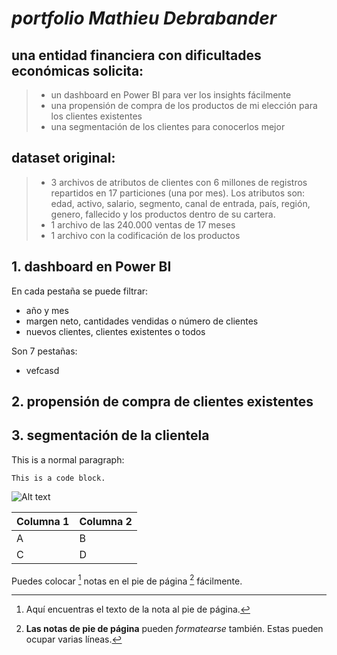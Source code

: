 # **_portfolio Mathieu Debrabander_**
## una entidad financiera con dificultades económicas solicita:</br>
> - un dashboard en Power BI para ver los insights fácilmente
> - una propensión de compra de los productos de mi elección para los clientes existentes
> - una segmentación de los clientes para conocerlos mejor
## dataset original:</br>
> - 3 archivos de atributos de clientes con 6 millones de registros repartidos en 17 particiones (una por mes). Los atributos son: edad, activo, salario, segmento, canal de entrada, país, región, genero, fallecido y los productos dentro de su cartera.
> - 1 archivo de las 240.000 ventas de 17 meses 
> - 1 archivo con la codificación de los productos
## 1. dashboard en Power BI
En cada pestaña se puede filtrar:
- año y mes
- margen neto, cantidades vendidas o número de clientes
- nuevos clientes, clientes existentes o todos  

Son 7 pestañas:
- vefcasd  
[^1]: Aquí encuentras el texto de la nota al pie de página.  

## 2. propensión de compra de clientes existentes

## 3. segmentación de la clientela
This is a normal paragraph:

    This is a code block.

![Alt text](https://drive.google.com/file/d/10a8VNlecjZwpRo-lwXynWLk9Gp4DYODz/view?usp=sharing "Optional title")

|Columna 1|Columna 2|
|--------|--------|
|    A    |    B    |
|    C    |    D    |
Puedes colocar [^1] notas en el pie de página [^2] fácilmente.

[^2]: **Las notas de pie de página** pueden *formatearse* también.
Estas pueden ocupar varias líneas.
